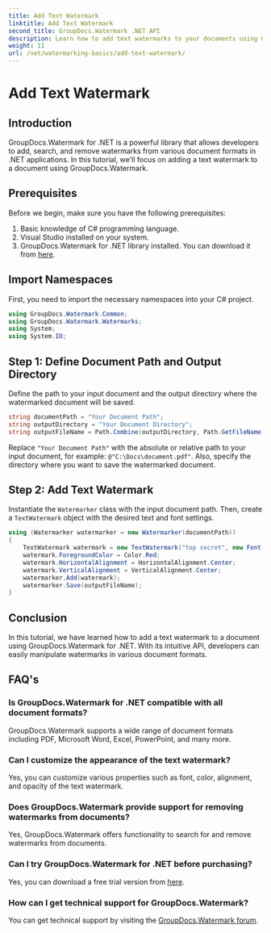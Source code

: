 ```yaml
---
title: Add Text Watermark
linktitle: Add Text Watermark
second_title: GroupDocs.Watermark .NET API
description: Learn how to add text watermarks to your documents using Groupdocs.Watermark for .NET with this step-by-step guide.
weight: 11
url: /net/watermarking-basics/add-text-watermark/
---
```


# Add Text Watermark

## Introduction
GroupDocs.Watermark for .NET is a powerful library that allows developers to add, search, and remove watermarks from various document formats in .NET applications. In this tutorial, we'll focus on adding a text watermark to a document using GroupDocs.Watermark.
## Prerequisites
Before we begin, make sure you have the following prerequisites:
1. Basic knowledge of C# programming language.
2. Visual Studio installed on your system.
3. GroupDocs.Watermark for .NET library installed. You can download it from [here](https://releases.groupdocs.com/Watermark/net/).

## Import Namespaces
First, you need to import the necessary namespaces into your C# project.
```csharp
using GroupDocs.Watermark.Common;
using GroupDocs.Watermark.Watermarks;
using System;
using System.IO;
```
## Step 1: Define Document Path and Output Directory
Define the path to your input document and the output directory where the watermarked document will be saved.
```csharp
string documentPath = "Your Document Path";
string outputDirectory = "Your Document Directory";
string outputFileName = Path.Combine(outputDirectory, Path.GetFileName(documentPath));
```
Replace `"Your Document Path"` with the absolute or relative path to your input document, for example: `@"C:\Docs\document.pdf"`. Also, specify the directory where you want to save the watermarked document.
## Step 2: Add Text Watermark
Instantiate the `Watermarker` class with the input document path. Then, create a `TextWatermark` object with the desired text and font settings.
```csharp
using (Watermarker watermarker = new Watermarker(documentPath))
{
    TextWatermark watermark = new TextWatermark("top secret", new Font("Arial", 36));
    watermark.ForegroundColor = Color.Red;
    watermark.HorizontalAlignment = HorizontalAlignment.Center;
    watermark.VerticalAlignment = VerticalAlignment.Center;
    watermarker.Add(watermark);
    watermarker.Save(outputFileName);
}
```

## Conclusion
In this tutorial, we have learned how to add a text watermark to a document using GroupDocs.Watermark for .NET. With its intuitive API, developers can easily manipulate watermarks in various document formats.
## FAQ's
### Is GroupDocs.Watermark for .NET compatible with all document formats?
GroupDocs.Watermark supports a wide range of document formats including PDF, Microsoft Word, Excel, PowerPoint, and many more.
### Can I customize the appearance of the text watermark?
Yes, you can customize various properties such as font, color, alignment, and opacity of the text watermark.
### Does GroupDocs.Watermark provide support for removing watermarks from documents?
Yes, GroupDocs.Watermark offers functionality to search for and remove watermarks from documents.
### Can I try GroupDocs.Watermark for .NET before purchasing?
Yes, you can download a free trial version from [here](https://releases.groupdocs.com/).
### How can I get technical support for GroupDocs.Watermark?
You can get technical support by visiting the [GroupDocs.Watermark forum](https://forum.groupdocs.com/c/watermark/19).
